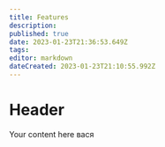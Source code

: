 ```yaml
---
title: Features
description: 
published: true
date: 2023-01-23T21:36:53.649Z
tags: 
editor: markdown
dateCreated: 2023-01-23T21:10:55.992Z
---
```


# Header
Your content here
вася